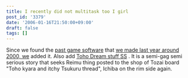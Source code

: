 ```yaml
---
title: I recently did not multitask too I girl
post_id: '3379'
date: '2006-01-16T21:50:00+09:00'
draft: false
tags: []
---
```


Since we found the [past game software](/tag/hsp) that [we made last year around 2000, we](/tag/hsp) added it. Also add [Toho Dream stuff SS](/tag/situation-on-balcony) . It is a semi-gag semi serious story that seeks Reimu thing posted to the shop of Tozai board "Toho kyara and itchy Tsukuru thread", Ichiba on the rim side again.